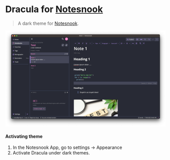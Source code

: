 # Dracula for [Notesnook](https://notesnook.com)

> A dark theme for [Notesnook](https://notesnook.com).

![Screenshot](./screenshot.png)


#### Activating theme

1. In the Notesnook App, go to settings -> Appearance
2. Activate Dracula under dark themes.